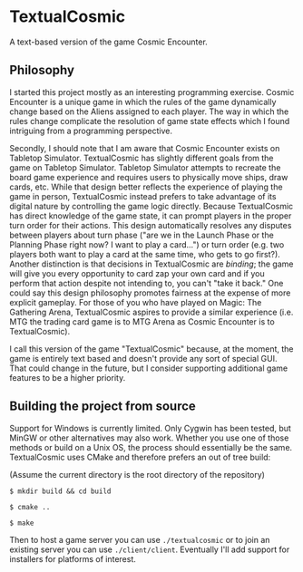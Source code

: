 # TextualCosmic
A text-based version of the game Cosmic Encounter.

## Philosophy

I started this project mostly as an interesting programming exercise. Cosmic Encounter is a unique game in which the rules of the game dynamically change based on the Aliens assigned to each player. The way in which the rules change complicate the resolution of game state effects which I found intriguing from a programming perspective.

Secondly, I should note that I am aware that Cosmic Encounter exists on Tabletop Simulator. TextualCosmic has slightly different goals from the game on Tabletop Simulator. Tabletop Simulator attempts to recreate the board game experience and requires users to physically move ships, draw cards, etc. While that design better reflects the experience of playing the game in person, TextualCosmic instead prefers to take advantage of its digital nature by controlling the game logic directly. Because TextualCosmic has direct knowledge of the game state, it can prompt players in the proper turn order for their actions. This design automatically resolves any disputes between players about turn phase ("are we in the Launch Phase or the Planning Phase right now? I want to play a card...") or turn order (e.g. two players both want to play a card at the same time, who gets to go first?). Another distinction is that decisions in TextualCosmic are *binding*; the game will give you every opportunity to card zap your own card and if you perform that action despite not intending to, you can't "take it back." One could say this design philosophy promotes fairness at the expense of more explicit gameplay. For those of you who have played on Magic: The Gathering Arena, TextualCosmic aspires to provide a similar experience (i.e. MTG the trading card game is to MTG Arena as Cosmic Encounter is to TextualCosmic).

I call this version of the game "TextualCosmic" because, at the moment, the game is entirely text based and doesn't provide any sort of special GUI. That could change in the future, but I consider supporting additional game features to be a higher priority.

## Building the project from source

Support for Windows is currently limited. Only Cygwin has been tested, but MinGW or other alternatives may also work. Whether you use one of those methods or build on a Unix OS, the process should essentially be the same. TextualCosmic uses CMake and therefore prefers an out of tree build:

(Assume the current directory is the root directory of the repository)

`$ mkdir build && cd build`

`$ cmake ..`

`$ make`

Then to host a game server you can use `./textualcosmic` or to join an existing server you can use `./client/client`. Eventually I'll add support for installers for platforms of interest.
